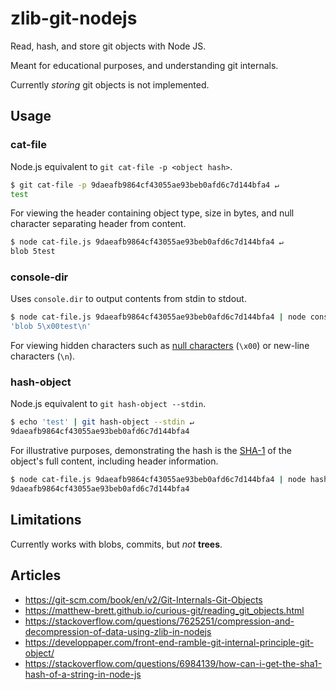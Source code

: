 # zlib-git-nodejs
Read, hash, and store git objects with Node JS.

Meant for educational purposes, and understanding git internals.

Currently *storing* git objects is not implemented.

## Usage

### cat-file
Node.js equivalent to `git cat-file -p <object hash>`.

```bash
$ git cat-file -p 9daeafb9864cf43055ae93beb0afd6c7d144bfa4 ↵
test
```

For viewing the header containing object type, size in bytes, and null character separating header from content.
```bash
$ node cat-file.js 9daeafb9864cf43055ae93beb0afd6c7d144bfa4 ↵
blob 5test
```

### console-dir
Uses `console.dir` to output contents from stdin to stdout.

```bash
$ node cat-file.js 9daeafb9864cf43055ae93beb0afd6c7d144bfa4 | node console-dir.js ↵
'blob 5\x00test\n'
```

For viewing hidden characters such as [null characters](https://en.wikipedia.org/wiki/Null_character) (`\x00`) or new-line characters (`\n`).

### hash-object
Node.js equivalent to `git hash-object --stdin`.

```bash
$ echo 'test' | git hash-object --stdin ↵
9daeafb9864cf43055ae93beb0afd6c7d144bfa4
```

For illustrative purposes, demonstrating the hash is the [SHA-1](https://en.wikipedia.org/wiki/SHA-1) of the object's full content, including header information.
```bash
$ node cat-file.js 9daeafb9864cf43055ae93beb0afd6c7d144bfa4 | node hash-object.js ↵
9daeafb9864cf43055ae93beb0afd6c7d144bfa4
```

## Limitations
Currently works with blobs, commits, but *not* **trees**.

## Articles

* https://git-scm.com/book/en/v2/Git-Internals-Git-Objects
* https://matthew-brett.github.io/curious-git/reading_git_objects.html
* https://stackoverflow.com/questions/7625251/compression-and-decompression-of-data-using-zlib-in-nodejs
* https://developpaper.com/front-end-ramble-git-internal-principle-git-object/
* https://stackoverflow.com/questions/6984139/how-can-i-get-the-sha1-hash-of-a-string-in-node-js
